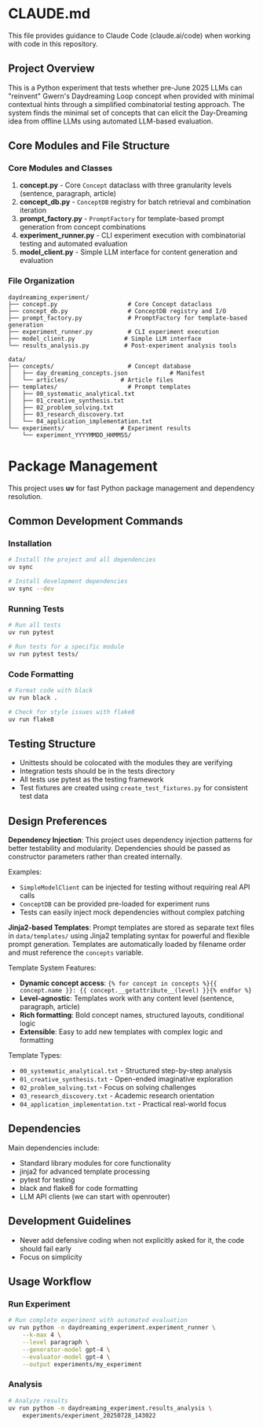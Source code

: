 # CLAUDE.md

This file provides guidance to Claude Code (claude.ai/code) when working with code in this repository.

## Project Overview

This is a Python experiment that tests whether pre-June 2025 LLMs can "reinvent" Gwern's Daydreaming Loop concept when provided with minimal contextual hints through a simplified combinatorial testing approach. The system finds the minimal set of concepts that can elicit the Day-Dreaming idea from offline LLMs using automated LLM-based evaluation.

## Core Modules and File Structure

### Core Modules and Classes

1. **concept.py** - Core `Concept` dataclass with three granularity levels (sentence, paragraph, article)
2. **concept_db.py** - `ConceptDB` registry for batch retrieval and combination iteration
3. **prompt_factory.py** - `PromptFactory` for template-based prompt generation from concept combinations
4. **experiment_runner.py** - CLI experiment execution with combinatorial testing and automated evaluation
5. **model_client.py** - Simple LLM interface for content generation and evaluation

### File Organization

```
daydreaming_experiment/
├── concept.py                    # Core Concept dataclass
├── concept_db.py                 # ConceptDB registry and I/O
├── prompt_factory.py             # PromptFactory for template-based generation  
├── experiment_runner.py          # CLI experiment execution
├── model_client.py              # Simple LLM interface
└── results_analysis.py          # Post-experiment analysis tools

data/
├── concepts/                     # Concept database
│   ├── day_dreaming_concepts.json            # Manifest
│   └── articles/               # Article files
├── templates/                    # Prompt templates
│   ├── 00_systematic_analytical.txt
│   ├── 01_creative_synthesis.txt
│   ├── 02_problem_solving.txt
│   ├── 03_research_discovery.txt
│   └── 04_application_implementation.txt
└── experiments/                # Experiment results
    └── experiment_YYYYMMDD_HHMMSS/
```

# Package Management

This project uses **uv** for fast Python package management and dependency resolution.

## Common Development Commands

### Installation
```bash
# Install the project and all dependencies
uv sync

# Install development dependencies
uv sync --dev
```

### Running Tests
```bash
# Run all tests
uv run pytest

# Run tests for a specific module
uv run pytest tests/
```

### Code Formatting
```bash
# Format code with black
uv run black .

# Check for style issues with flake8
uv run flake8
```

## Testing Structure

- Unittests should be colocated with the modules they are verifying
- Integration tests should be in the tests directory
- All tests use pytest as the testing framework
- Test fixtures are created using `create_test_fixtures.py` for consistent test data

## Design Preferences

**Dependency Injection**: This project uses dependency injection patterns for better testability and modularity. Dependencies should be passed as constructor parameters rather than created internally.

Examples:
- `SimpleModelClient` can be injected for testing without requiring real API calls
- `ConceptDB` can be provided pre-loaded for experiment runs
- Tests can easily inject mock dependencies without complex patching

**Jinja2-based Templates**: Prompt templates are stored as separate text files in `data/templates/` using Jinja2 templating syntax for powerful and flexible prompt generation. Templates are automatically loaded by filename order and must reference the `concepts` variable.

Template System Features:
- **Dynamic concept access**: `{% for concept in concepts %}{{ concept.name }}: {{ concept.__getattribute__(level) }}{% endfor %}`
- **Level-agnostic**: Templates work with any content level (sentence, paragraph, article)
- **Rich formatting**: Bold concept names, structured layouts, conditional logic
- **Extensible**: Easy to add new templates with complex logic and formatting

Template Types:
- `00_systematic_analytical.txt` - Structured step-by-step analysis
- `01_creative_synthesis.txt` - Open-ended imaginative exploration  
- `02_problem_solving.txt` - Focus on solving challenges
- `03_research_discovery.txt` - Academic research orientation
- `04_application_implementation.txt` - Practical real-world focus

## Dependencies

Main dependencies include:
- Standard library modules for core functionality
- jinja2 for advanced template processing
- pytest for testing
- black and flake8 for code formatting
- LLM API clients (we can start with openrouter)

## Development Guidelines

- Never add defensive coding when not explicitly asked for it, the code should fail early
- Focus on simplicity

## Usage Workflow

### Run Experiment
```bash
# Run complete experiment with automated evaluation
uv run python -m daydreaming_experiment.experiment_runner \
    --k-max 4 \
    --level paragraph \
    --generator-model gpt-4 \
    --evaluator-model gpt-4 \
    --output experiments/my_experiment
```

### Analysis
```bash
# Analyze results
uv run python -m daydreaming_experiment.results_analysis \
    experiments/experiment_20250728_143022
```
